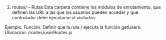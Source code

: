 2. routes/ – Rutas
Esta carpeta contiene los módulos de enrutamiento, que definen las URL a las que los usuarios pueden acceder y qué controlador debe ejecutarse al visitarlas.

Ejemplo:
Función: Definir que la ruta / ejecuta la función getUsers.
Ubicación: /routes/userRoutes.js